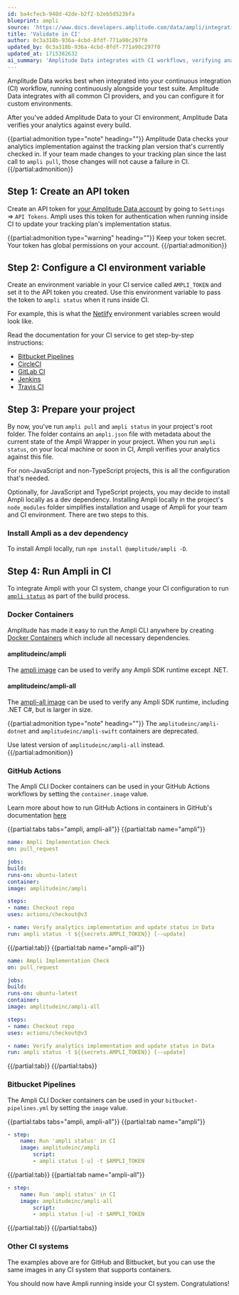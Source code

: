 ```yaml
---
id: ba4cfecb-940d-42de-b2f2-b2eb5d523bfa
blueprint: ampli
source: 'https://www.docs.developers.amplitude.com/data/ampli/integrating-with-ci/'
title: 'Validate in CI'
author: 0c3a318b-936a-4cbd-8fdf-771a90c297f0
updated_by: 0c3a318b-936a-4cbd-8fdf-771a90c297f0
updated_at: 1715382632
ai_summary: 'Amplitude Data integrates with CI workflows, verifying analytics in each build. You create an API token, configure it as an environment variable, and run `ampli status` in CI. For JavaScript/TypeScript projects, install Ampli locally. Use Docker containers for Ampli CLI. GitHub Actions and Bitbucket Pipelines integrate easily with Ampli. Check Ampli implementation in CI using the provided YAML configurations. Use Ampli in any CI system supporting containers. You can now have Ampli running in your CI system.'
---
```

Amplitude Data works best when integrated into your continuous integration (CI) workflow, running continuously alongside your test suite. Amplitude Data integrates with all common CI providers, and you can configure it for custom environments.

After you've added Amplitude Data to your CI environment, Amplitude Data verifies your analytics against every build.

{{partial:admonition type="note" heading=""}}
Amplitude Data checks your analytics implementation against the tracking plan version that's currently checked in. If your team made changes to your tracking plan since the last call to `ampli pull`, those changes will not cause a failure in CI.
{{/partial:admonition}}

## Step 1: Create an API token

Create an API token for [your Amplitude Data account](https://data.amplitude.com/) by going to `Settings` => `API Tokens`. Ampli uses this token for authentication when running inside CI to update your tracking plan's implementation status.

{{partial:admonition type="warning" heading=""}}
Keep your token secret. Your token has global permissions on your account.
{{/partial:admonition}}

## Step 2: Configure a CI environment variable

Create an environment variable in your CI service called `AMPLI_TOKEN` and set it to the API token you created. Use this environment variable to pass the token to `ampli status` when it runs inside CI.

For example, this is what the [Netlify](https://docs.netlify.com/configure-builds/environment-variables/) environment variables screen would look like.

Read the documentation for your CI service to get step-by-step instructions:

- [Bitbucket Pipelines](https://confluence.atlassian.com/bitbucket/variables-in-pipelines-794502608.html)
- [CircleCI](https://circleci.com/docs/2.0/env-vars/)
- [GitLab CI](https://docs.gitlab.com/ee/ci/variables/)
- [Jenkins](https://jenkins.io/doc/pipeline/tour/environment/#credentials-in-the-environment)
- [Travis CI](https://docs.travis-ci.com/user/environment-variables/)

## Step 3: Prepare your project

By now, you've run `ampli pull` and `ampli status` in your project's root folder. The folder contains an `ampli.json` file with metadata about the current state of the Ampli Wrapper in your project. When you run `ampli status`, on your local machine or soon in CI, Ampli verifies your analytics against this file.

For non-JavaScript and non-TypeScript projects, this is all the configuration that's needed.

Optionally, for JavaScript and TypeScript projects, you may decide to install Ampli locally as a dev dependency. Installing Ampli locally in the project's `node_modules` folder simplifies installation and usage of Ampli for your team and CI environment. There are two steps to this.

### Install Ampli as a dev dependency

To install Ampli locally, run `npm install @amplitude/ampli -D`.

## Step 4: Run Ampli in CI

To integrate Ampli with your CI system, change your CI configuration to run [`ampli status`](/docs/sdks/ampli/ampli-cli#ampli-status) as part of the build process.

### Docker Containers

Amplitude has made it easy to run the Ampli CLI anywhere by creating [Docker Containers](https://hub.docker.com/u/amplitudeinc) which include all necessary dependencies.

#### amplitudeinc/ampli

The [ampli image](https://hub.docker.com/r/amplitudeinc/ampli) can be used to verify any Ampli SDK runtime except .NET.

#### amplitudeinc/ampli-all

The [ampli-all image](https://hub.docker.com/r/amplitudeinc/ampli-all) can be used to verify any Ampli SDK runtime, including .NET C#, but is larger in size.


{{partial:admonition type="note" heading=""}}
The `amplitudeinc/ampli-dotnet` and `amplitudeinc/ampli-swift` containers are deprecated.

Use latest version of `amplitudeinc/ampli-all` instead.
{{/partial:admonition}}

### GitHub Actions

The Ampli CLI Docker containers can be used in your GitHub Actions workflows by setting the `container.image` value.

Learn more about how to run GitHub Actions in containers in GitHub's documentation [here](https://docs.github.com/en/actions/using-jobs/running-jobs-in-a-container)

{{partial:tabs tabs="ampli, ampli-all"}}
{{partial:tab name="ampli"}}
```yaml
name: Ampli Implementation Check
on: pull_request

jobs:
build:
runs-on: ubuntu-latest
container:
image: amplitudeinc/ampli

steps:
- name: Checkout repo
uses: actions/checkout@v3

- name: Verify analytics implementation and update status in Data
run: ampli status -t ${{secrets.AMPLI_TOKEN}} [--update]
```
{{/partial:tab}}
{{partial:tab name="ampli-all"}}
```yaml
name: Ampli Implementation Check
on: pull_request

jobs:
build:
runs-on: ubuntu-latest
container:
image: amplitudeinc/ampli-all

steps:
- name: Checkout repo
uses: actions/checkout@v3

- name: Verify analytics implementation and update status in Data
run: ampli status -t ${{secrets.AMPLI_TOKEN}} [--update]
```
{{/partial:tab}}
{{/partial:tabs}}

### Bitbucket Pipelines

The Ampli CLI Docker containers can be used in your `bitbucket-pipelines.yml` by setting the `image` value.

{{partial:tabs tabs="ampli, ampli-all"}}
{{partial:tab name="ampli"}}
```yaml
- step:
    name: Run 'ampli status' in CI
    image: amplitudeinc/ampli
        script:
        - ampli status [-u] -t $AMPLI_TOKEN
```
{{/partial:tab}}
{{partial:tab name="ampli-all"}}
```yaml
- step:
    name: Run 'ampli status' in CI
    image: amplitudeinc/ampli-all
        script:
        - ampli status [-u] -t $AMPLI_TOKEN
```
{{/partial:tab}}
{{/partial:tabs}}

### Other CI systems

The examples above are for GitHub and Bitbucket, but you can use the same images in any CI system that supports containers.

You should now have Ampli running inside your CI system. Congratulations!

